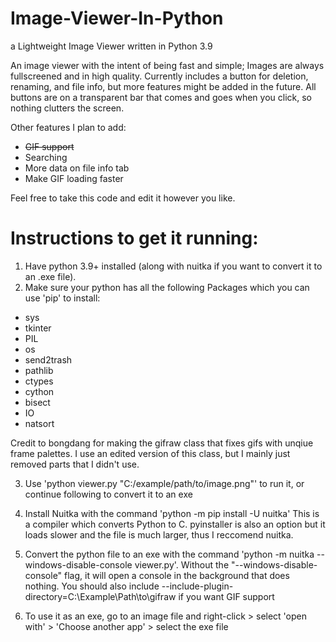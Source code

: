 # Image-Viewer-In-Python
a Lightweight Image Viewer written in Python 3.9

An image viewer with the intent of being fast and simple; Images are always fullscreened and in high quality. Currently includes a button for deletion, renaming,
and file info, but more features might be added in the future. All buttons are on a transparent bar that comes and goes when you click, so nothing clutters the screen.

Other features I plan to add:
- ~~GIF support~~
- Searching
- More data on file info tab
- Make GIF loading faster

Feel free to take this code and edit it however you like.

# Instructions to get it running:

1. Have python 3.9+ installed (along with nuitka if you want to convert it to an .exe file).
2. Make sure your python has all the following Packages which you can use 'pip' to install:
  - sys
  - tkinter
  - PIL
  - os
  - send2trash
  - pathlib
  - ctypes
  - cython
  - bisect
  - IO
  - natsort

  Credit to bongdang for making the gifraw class that fixes gifs with unqiue frame palettes. I use an edited version of this class, but I mainly just removed parts 
  that I didn't use.
  
3. Use 'python viewer.py "C:/example/path/to/image.png"' to run it, or continue following to convert it to an exe

4. Install Nuitka with the command 'python -m pip install -U nuitka' This is a compiler which converts Python to C. pyinstaller is also an option but it loads slower and the file is much larger, thus I reccomend nuitka.

5. Convert the python file to an exe with the command 'python -m nuitka --windows-disable-console viewer.py'. Without the "--windows-disable-console" flag, it will open a console in the background that does nothing. You should also include --include-plugin-directory=C:\Example\Path\to\gifraw if you want GIF support

6. To use it as an exe, go to an image file and right-click > select 'open with' > 'Choose another app' > select the exe file
